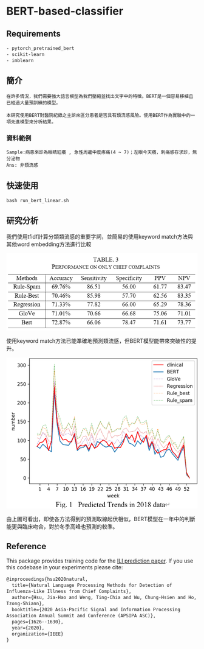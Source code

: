 # BERT-based-classifier


## Requirements
```
- pytorch_pretrained_bert
- scikit-learn
- imblearn
```

## 簡介
```
在許多情況，我們需要強大語言模型為我們壓縮並找出文字中的特徵。BERT是一個容易移植且已經過大量預訓練的模型。

本研究使用BERT對醫院紀錄之主訴來區分患者是否具有類流感風險。使用BERT作為實驗中的一項先進模型來分析結果。
```
### 資料範例
```
Sample:病患來診為眼睛紅癢 , 急性周邊中度疼痛(4 ~ 7)；左眼今天癢，刺痛感存求診，無分泌物
Ans: 非類流感
```
## 快速使用
```
bash run_bert_linear.sh
```

## 研究分析
我們使用tfidf計算分類類流感的重要字詞，並簡易的使用keyword match方法與其他word embedding方法進行比較

!["Table 3 "](https://github.com/Xuplussss/BERT-based-classifier/blob/main/table.PNG?raw=true)

使用keyword match方法已能準確地預測類流感，但BERT模型能帶來突破性的提升。


!["Fig 1"](https://github.com/Xuplussss/BERT-based-classifier/blob/main/Fig1.PNG?raw=true)

由上圖可看出，即使各方法得到的預測取線起伏相似，BERT模型在一年中的判斷能更與臨床吻合，對於冬季高峰也預測的較準。

## Reference
This package provides training code for the [ILI prediction paper](<https://ieeexplore.ieee.org/abstract/document/9306243> "Title"). If you use this codebase in your experiments please cite: 

```
@inproceedings{hsu2020natural,
  title={Natural Language Processing Methods for Detection of Influenza-Like Illness from Chief Complaints},
  author={Hsu, Jia-Hao and Weng, Ting-Chia and Wu, Chung-Hsien and Ho, Tzong-Shiann},
  booktitle={2020 Asia-Pacific Signal and Information Processing Association Annual Summit and Conference (APSIPA ASC)},
  pages={1626--1630},
  year={2020},
  organization={IEEE}
}
```
